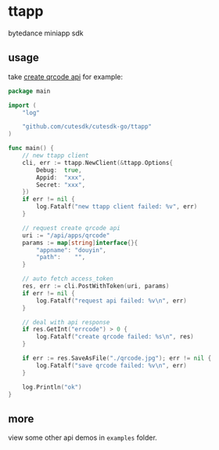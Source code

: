 # ttapp

bytedance miniapp sdk

## usage

take [create qrcode api](https://microapp.bytedance.com/docs/zh-CN/mini-app/develop/server/qr-code/create-qr-code) for example: 

```go
package main

import (
	"log"

	"github.com/cutesdk/cutesdk-go/ttapp"
)

func main() {
	// new ttapp client
	cli, err := ttapp.NewClient(&ttapp.Options{
		Debug:  true,
		Appid:  "xxx",
		Secret: "xxx",
	})
	if err != nil {
		log.Fatalf("new ttapp client failed: %v", err)
	}

	// request create qrcode api
	uri := "/api/apps/qrcode"
	params := map[string]interface{}{
		"appname": "douyin",
		"path":    "",
	}

	// auto fetch access_token
	res, err := cli.PostWithToken(uri, params)
	if err != nil {
		log.Fatalf("request api failed: %v\n", err)
	}

	// deal with api response
	if res.GetInt("errcode") > 0 {
		log.Fatalf("create qrcode failed: %s\n", res)
	}

	if err := res.SaveAsFile("./qrcode.jpg"); err != nil {
		log.Fatalf("save qrcode failed: %v\n", err)
	}

	log.Println("ok")
}
```

## more

view some other api demos in `examples` folder.